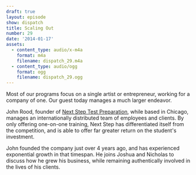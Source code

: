 ```yaml
---
draft: true
layout: episode
show: dispatch
title: Scaling Out
number: 29
date: '2014-01-17'
assets:
  - content_type: audio/x-m4a
    format: m4a
    filename: dispatch_29.m4a
  - content_type: audio/ogg
    format: ogg
    filename: dispatch_29.ogg
---
```

Most of our programs focus on a single artist or entrepreneur, working for a company of one. Our guest today manages a much larger endeavor.

John Rood, founder of [Next Step Test Preparation](http://nextsteptestprep.com), while based in Chicago, manages an internationally distributed team of employees and clients. By only offering one-on-one training, Next Step has differentiated itself from the competition, and is able to offer far greater return on the student's investment.

John founded the company just over 4 years ago, and has experienced exponential growth in that timespan. He joins Joshua and Nicholas to discuss how he grew his business, while remaining authentically involved in the lives of his clients.